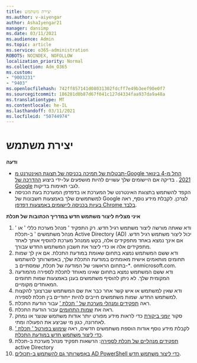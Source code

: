 ```yaml
---
title: יצירת משתמש
ms.author: v-aiyengar
author: AshaIyengar21
manager: dansimp
ms.date: 03/11/2021
ms.audience: Admin
ms.topic: article
ms.service: o365-administration
ROBOTS: NOINDEX, NOFOLLOW
localization_priority: Normal
ms.collection: Adm_O365
ms.custom:
- "9003231"
- "9403"
ms.openlocfilehash: 742ff857141d08031302fdcff7e49b3eef90e0f7
ms.sourcegitcommit: 186281d0b87d67f041c127d4334faa937da9a48a
ms.translationtype: MT
ms.contentlocale: he-IL
ms.lasthandoff: 03/11/2021
ms.locfileid: "50744974"
---
```

# <a name="create-user"></a>יצירת משתמש

**ודעה**

- [תבטלות של תמיכה בכניסה של תצוגת האינטרנט מ-Google החל מ-4 בינואר 2021](https://docs.microsoft.com/azure/active-directory/external-identities/google-federation#deprecation-of-webview-sign-in-support) . בדיקה אם היישומים שלך עשויים להיות מושפעים על-ידי ביצוע [ההדרכה של Google](https://go.microsoft.com/fwlink/?linkid=2157323) לגבי תאימות בדיקות.
- הקפד להשתמש בתצוגת האינטרנט של המערכת או בדפדפן המערכת בעת הכניסה למשתמשים שלך באמצעות חשבונות של Google לצרכן. לקבלת מידע נוסף, ראה [בעיות בכניסה ליישומים באמצעות דפדפן Chrome בלבד](https://docs.microsoft.com/office365/troubleshoot/miscellaneous/chrome-behavior-affects-applications).

**איני מצליח ליצור משתמש חדש במדריך הכתובות של תכלת**

1. ודא שאתה מורשה ליצור משתמש רגיל חדש. רק התפקיד ' מנהל מערכת כללי ' או ' מנהל משתמשים ' ב-תכלת Active Directory (AD) יכול ליצור משתמש רגיל חדש. אם אינך נמצא באחד מתפקידים אלה, בקש ממנהל מערכת להוסיף אותך לאחד מתפקידים אלה או כדי ליצור את חשבון המשתמש החדש עבורך.
1. ודא ששם המשתמש נמצא בתחום שאומת במודעת התכלת. אם אין לך שמות תחומים מותאמים אישית מאומתים במודעת התכלת שלך, באפשרותך להשתמש בתחום הראשוני של המודעה של תכלת, שמסתיים ב-*. onmicrosoft.com.
1. ודא ששם המשתמש נמצא בתחום שאינו מאוחד לתכלת לספירה מהמודעה המקומית שלך. לא ניתן להוסיף משתמשים בענן באמצעות שמות תחומים המאוחדים מקומיים.
1. ודא שאין למשתמש או איש קשר אחר כבר את שם המשתמש שברצונך להקצות למשתמש החדש. שמות משתמשים חייבים להיות ייחודיים בין תכלת לספירה.
1. ראה [תפקידים ומנהלי מערכת של ' תכלת '](https://portal.azure.com/#blade/Microsoft_AAD_IAM/ActiveDirectoryMenuBlade/RolesAndAdministrators) עבור הודעת התכלת.
1. ראה את [שמות התחומים](https://portal.azure.com/#blade/Microsoft_AAD_IAM/ActiveDirectoryMenuBlade/RolesAndAdministrators) עבור הודעת התכלת.
1. סקור [יומני ביקורת](https://portal.azure.com/#blade/Microsoft_AAD_IAM/ActiveDirectoryMenuBlade/RolesAndAdministrators) כדי לראות מידע מפורט יותר אודות משתמש שנוצר או נמחק לאחרונה, כגון מי שביצע את הפעולה ומתי.
1. לקבלת מידע נוסף אודות הוספת משתמשים חדשים, ראה [שימוש בפורטל ' תכלת ' כדי ליצור משתמש חדש במודעת התכלת](/azure/active-directory/active-directory-users-create-azure-portal).
1. [תפקידים מנהליים של תכלת לספירה](https://docs.microsoft.com/azure/active-directory/active-directory-assign-admin-roles): הרשאות תפקיד מנהל מערכת ב-תכלת active Directory
1. [באפשרותך גם להשתמש ב-תכולים AD PowerShell כדי ליצור משתמש חדש](https://docs.microsoft.com/powershell/module/azuread/new-azureaduser?view=azureadps-2.0).
